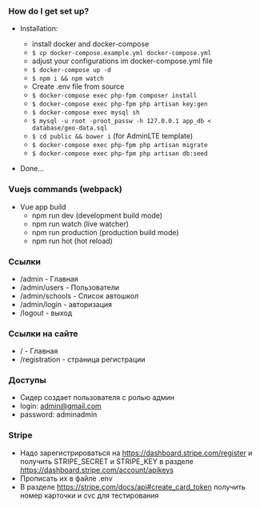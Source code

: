 ### How do I get set up? ###

* Installation:
	* install docker and docker-compose
	* `$ cp docker-compose.example.yml docker-compose.yml`
	* adjust your configurations im docker-compose.yml file
	* `$ docker-compose up -d`
	* `$ npm i && npm watch`
	* Create .env file from source
	* `$ docker-compose exec php-fpm composer install`
	* `$ docker-compose exec php-fpm php artisan key:gen`
	* `$ docker-compose exec mysql sh`
	* `$ mysql -u root -proot_passw -h 127.0.0.1 app_db < database/geo-data.sql`
	* `$ cd public && bower i` (for AdminLTE template)
	* `$ docker-compose exec php-fpm php artisan migrate`
	* `$ docker-compose exec php-fpm php artisan db:seed`
	
* Done...

### Vuejs commands (webpack) ###

* Vue app build
	* npm run dev        (development build mode)
	* npm run watch      (live watcher)
	* npm run production (production build mode)
	* npm run hot        (hot reload)

### Ссылки ###

* /admin - Главная
* /admin/users - Пользователи
* /admin/schools - Список автошкол
* /admin/login - авторизация
* /logout - выход

### Ссылки на сайте ###
* / - Главная
* /registration - страница регистрации


### Доступы ###

* Сидер создает пользователя с ролью админ
* login: admin@gmail.com
* password: adminadmin

### Stripe ###
* Надо зарегистрироваться на https://dashboard.stripe.com/register
и получить STRIPE_SECRET и STRIPE_KEY в разделе https://dashboard.stripe.com/account/apikeys
* Прописать их в файле .env
* В разделе https://stripe.com/docs/api#create_card_token получить номер карточки и cvc для тестирования
